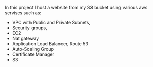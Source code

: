 In this project I host a website from my S3 bucket using various aws servises such as:
- VPC with Public and Private Subnets,
- Security groups,
- EC2
- Nat gateway
- Application Load Balancer, Route 53
- Auto-Scaling Group
- Certificate Manager
- S3
